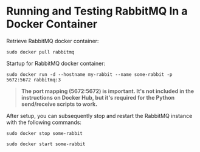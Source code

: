 # Running and Testing RabbitMQ In a Docker Container

Retrieve RabbitMQ docker container:

```
sudo docker pull rabbitmq
```

Startup for RabbitMQ docker container:

```
sudo docker run -d --hostname my-rabbit --name some-rabbit -p 5672:5672 rabbitmq:3
```

> **The port mapping (5672:5672) is important. It's not included in the instructions on Docker Hub, but it's required for the Python send/receive scripts to work.**

After setup, you can subsequently stop and restart the RabbitMQ instance with the following commands:

```
sudo docker stop some-rabbit

sudo docker start some-rabbit
```
